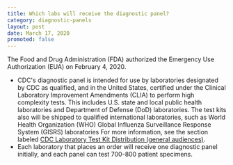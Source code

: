```yaml
---
title: Which labs will receive the diagnostic panel?
category: diagnostic-panels
layout: post
date: March 17, 2020
promoted: false
---
```


The Food and Drug Administration (FDA) authorized the Emergency Use Authorization (EUA) on February 4, 2020.

* CDC's diagnostic panel is intended for use by laboratories designated by CDC as qualified, and in the United States, certified under the Clinical Laboratory Improvement Amendments (CLIA) to perform high complexity tests. This includes U.S. state and local public health laboratories and Department of Defense (DoD) laboratories. The test kits also will be shipped to qualified international laboratories, such as World Health Organization (WHO) Global Influenza Surveillance Response System (GISRS) laboratories For more information, see the section labeled [CDC Laboratory Test Kit Distribution (general audiences)](https://www.cdc.gov/coronavirus/2019-ncov/lab/tool-virus-requests.html#test_distribute).
* Each laboratory that places an order will receive one diagnostic panel initially, and each panel can test 700-800 patient specimens.
